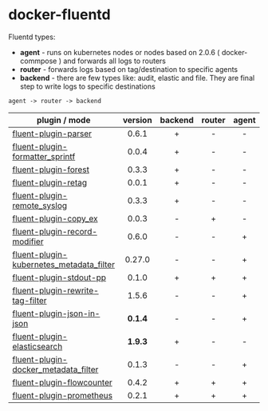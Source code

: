# docker-fluentd

Fluentd types:
- **agent** - runs on kubernetes nodes or nodes based on 2.0.6 ( docker-commpose ) and forwards all logs to routers
- **router** - forwards logs based on tag/destination to specific agents
- **backend** - there are few types like: audit, elastic and file. They are final step to write logs to specific destinations

```
agent -> router -> backend
```

|plugin / mode|version|backend|router|agent|
|---|:---:|:---:|:---:|:---:|
|[fluent-plugin-parser](https://github.com/tagomoris/fluent-plugin-parser)                                          |0.6.1|+|-|-|
|[fluent-plugin-formatter_sprintf](https://github.com/toyama0919/fluent-plugin-formatter_sprintf)                   |0.0.4|+|-|-|
|[fluent-plugin-forest](https://github.com/tagomoris/fluent-plugin-forest)                                          |0.3.3|+|-|-|
|[fluent-plugin-retag](https://github.com/algas/fluent-plugin-retag)                                                |0.0.1|+|-|-|
|[fluent-plugin-remote_syslog](https://github.com/dlackty/fluent-plugin-remote_syslog)                              |0.3.3|+|-|-|
|[fluent-plugin-copy_ex](https://github.com/sonots/fluent-plugin-copy_ex)                                           |0.0.3|-|+|-|
|[fluent-plugin-record-modifier](https://github.com/repeatedly/fluent-plugin-record-modifier)                       |0.6.0|-|-|+|
|[fluent-plugin-kubernetes_metadata_filter](https://github.com/fabric8io/fluent-plugin-kubernetes_metadata_filter)  |0.27.0|-|-|+|
|[fluent-plugin-stdout-pp](https://github.com/kazegusuri/fluent-plugin-stdout-pp)                                   |0.1.0|+|+|+|
|[fluent-plugin-rewrite-tag-filter](https://github.com/y-ken/fluent-plugin-rewrite-tag-filter)                      |1.5.6|-|-|+|
|[fluent-plugin-json-in-json](https://github.com/gmr/fluent-plugin-json-in-json)                                    |**0.1.4**|-|-|+|
|[fluent-plugin-elasticsearch](https://github.com/uken/fluent-plugin-elasticsearch)                                 |**1.9.3**|+|-|-|
|[fluent-plugin-docker_metadata_filter](https://github.com/fabric8io/fluent-plugin-docker_metadata_filter)          |0.1.3|-|-|+|
|[fluent-plugin-flowcounter](https://github.com/tagomoris/fluent-plugin-flowcounter)          |0.4.2|+|+|+|
|[fluent-plugin-prometheus](https://github.com/kazegusuri/fluent-plugin-prometheus)                                 |0.2.1|+|+|+
